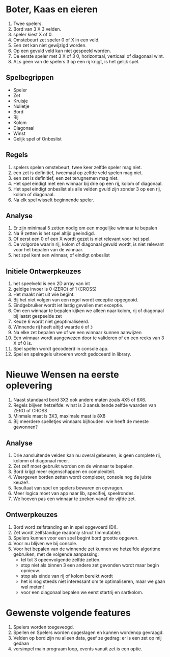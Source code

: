 # Boter, Kaas en eieren

1. Twee spelers.
2. Bord van 3 X 3 velden.
3. speler kiest X of 0.  
3. Omstebeurt zet speler 0 of X in een veld.
4. Een zet kan niet gewijzigd worden.
5. Op een gevuld veld kan niet gespeeld worden.
5. De eerste speler met 3 X of 3 0, horizontaal, verticaal of diagonaal wint.
6. ALs geen van de spelers 3 op een rij krijgt, is het gelijk spel.   

## Spelbegrippen
 - Speler
 - Zet
 - Kruisje
 - Nulletje
 - Bord
 - Rij 
 - Kolom
 - Diagonaal
 - Winst
 - Gelijk spel of Onbeslist

## Regels
1. spelers spelen omstebeurt, twee keer zelfde speler mag niet.
2. een zet is definitief, tweemaal op zelfde veld spelen mag niet.
3. een zet is definitief, een zet terugnemen mag niet.
4. Het spel eindigt met een winnaar bij drie op een rij, kolom of diagonaal.
5. Het spel eindigt onbeslist als alle velden gvuld zijn zonder 3 op een rij, kolom of diagonaal.
6. Na elk spel wisselt beginnende speler.

## Analyse
1. Er zijn minimaal 5 zetten nodig om een mogelijke winnaar te bepalen
2. Na 9 zetten is het spel altijd geeindigd.
3. Of eerst een 0 of een X  wordt gezet is niet relevant voor het spel. 
4. De volgorde waarin rij, kolom of diagonaal gevuld wordt, is niet  relevant voor het bepalen van de winnaar.
5. het spel kent een winnaar, of eindigt onbeslist

## Initiele Ontwerpkeuzes
1. het speelveld is een 2D array van int
2. geldige invoer is 0 (ZERO) of 1 (CROSS)
3. Het maakt niet uit wie begint.
4. Bij het niet volgen van een regel wordt exceptie opgegooid.
5. Eindgebruiker wordt iet lastig gevallen met exceptie.
6. Om een winnaar te bepalen kijken we alleen naar kolom, rij of diagonaal bij laatst gespeelde zet
7. Keuze 6 wordt niet geoptimaliseerd.
8. Winnende rij heeft altijd waarde `0` of `3`
8. Na elke zet bepalen we of we een winnaar kunnen aanwijzen
9. Een winnaar wordt aangewezen door te valideren of en  een reeks van 3 X of 0 is.
10. Spel spelen wordt gecodeerd in console app.
11. Spel en spelregels uitvoeren wordt gedoceerd in library. 

# Nieuwe Wensen na eerste oplevering
1. Naast standaard bord 3X3 ook andere maten zoals 4X5 of 6X6.
2. Regels blijven hetzelfde: winst is 3 aansluitende zelfde waarden van ZERO of CROSS 
2. Minmale maat is 3X3, maximale maat is 8X8
3. Bij meerdere spelletjes winnaars bijhouden: wie heeft de meeste gewonnen?

## Analyse
1. Drie aansluitende velden kan nu overal gebeuren, is geen complete rij, kolomn of diagonaal meer.
2. Zet zelf moet gebruikt worden om de winnaar te bepalen.
3. Bord krijgt meer eigenschappen en complexiteit.
4. Weergeven borden zetten wordt complexer, console nog de juiste keuze?. 
5. Resultaat van  spel en spelers bewaren en opvragen.
6. Meer logica moet van app naar lib, specifiej, speelrondes. 
7. We hoeven pas een winnaar te zoeken vanaf de vijfde zet. 

## Ontwerpkeuzes
1. Bord word zelfstanding en in spel opgevoerd (DI).
2. Zet wordt zelfstandige readonly struct (Immutable).  
2. Spelers kunnen voor een spel begint bord grootte opgeven.
3. Voor nu blijven we bij console.
4. Voor het bepalen van de winnende zet kunnen we hetzelfde algoritme gebruiken, met de volgende aanpassing: 
   - tel tot 3 opeenvolgende zelfde zetten.
   - stop niet als binnen 3 een andere zet gevonden wordt maar begin opnieuw.
   - stop als einde van rij of kolom bereikt wordt
   - het is nog steeds niet interessant om te optimaliseren, maar we gaan wel meten!
   - voor een diagonaal bepalen we eerst startrij en sartkolom.

# Gewenste volgende features
1. Spelers worden toegeveogd.
2. Spellen en Spelers worden opgeslagen en kunnen wordenop gevraagd.
3. Velden op bord zijn nu alleen data, geef ze gedrag: er is een zet op mij gedaan
4. versimpel main prograam loop, events vanuit zet is een optie.
